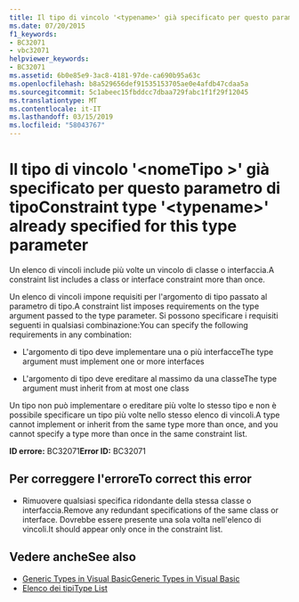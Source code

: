 ```yaml
---
title: Il tipo di vincolo '<typename>' già specificato per questo parametro di tipo
ms.date: 07/20/2015
f1_keywords:
- BC32071
- vbc32071
helpviewer_keywords:
- BC32071
ms.assetid: 6b0e85e9-3ac8-4181-97de-ca690b95a63c
ms.openlocfilehash: b8a529656def91535153705ae0e4afdb47cdaa5a
ms.sourcegitcommit: 5c1abeec15fbddcc7dbaa729fabc1f1f29f12045
ms.translationtype: MT
ms.contentlocale: it-IT
ms.lasthandoff: 03/15/2019
ms.locfileid: "58043767"
---
```

# <a name="constraint-type-typename-already-specified-for-this-type-parameter"></a><span data-ttu-id="90dfa-102">Il tipo di vincolo '\<nomeTipo >' già specificato per questo parametro di tipo</span><span class="sxs-lookup"><span data-stu-id="90dfa-102">Constraint type '\<typename>' already specified for this type parameter</span></span>
<span data-ttu-id="90dfa-103">Un elenco di vincoli include più volte un vincolo di classe o interfaccia.</span><span class="sxs-lookup"><span data-stu-id="90dfa-103">A constraint list includes a class or interface constraint more than once.</span></span>  
  
 <span data-ttu-id="90dfa-104">Un elenco di vincoli impone requisiti per l'argomento di tipo passato al parametro di tipo.</span><span class="sxs-lookup"><span data-stu-id="90dfa-104">A constraint list imposes requirements on the type argument passed to the type parameter.</span></span> <span data-ttu-id="90dfa-105">Si possono specificare i requisiti seguenti in qualsiasi combinazione:</span><span class="sxs-lookup"><span data-stu-id="90dfa-105">You can specify the following requirements in any combination:</span></span>  
  
-   <span data-ttu-id="90dfa-106">L'argomento di tipo deve implementare una o più interfacce</span><span class="sxs-lookup"><span data-stu-id="90dfa-106">The type argument must implement one or more interfaces</span></span>  
  
-   <span data-ttu-id="90dfa-107">L'argomento di tipo deve ereditare al massimo da una classe</span><span class="sxs-lookup"><span data-stu-id="90dfa-107">The type argument must inherit from at most one class</span></span>  
  
 <span data-ttu-id="90dfa-108">Un tipo non può implementare o ereditare più volte lo stesso tipo e non è possibile specificare un tipo più volte nello stesso elenco di vincoli.</span><span class="sxs-lookup"><span data-stu-id="90dfa-108">A type cannot implement or inherit from the same type more than once, and you cannot specify a type more than once in the same constraint list.</span></span>  
  
 <span data-ttu-id="90dfa-109">**ID errore:** BC32071</span><span class="sxs-lookup"><span data-stu-id="90dfa-109">**Error ID:** BC32071</span></span>  
  
## <a name="to-correct-this-error"></a><span data-ttu-id="90dfa-110">Per correggere l'errore</span><span class="sxs-lookup"><span data-stu-id="90dfa-110">To correct this error</span></span>  
  
-   <span data-ttu-id="90dfa-111">Rimuovere qualsiasi specifica ridondante della stessa classe o interfaccia.</span><span class="sxs-lookup"><span data-stu-id="90dfa-111">Remove any redundant specifications of the same class or interface.</span></span> <span data-ttu-id="90dfa-112">Dovrebbe essere presente una sola volta nell'elenco di vincoli.</span><span class="sxs-lookup"><span data-stu-id="90dfa-112">It should appear only once in the constraint list.</span></span>  
  
## <a name="see-also"></a><span data-ttu-id="90dfa-113">Vedere anche</span><span class="sxs-lookup"><span data-stu-id="90dfa-113">See also</span></span>

- [<span data-ttu-id="90dfa-114">Generic Types in Visual Basic</span><span class="sxs-lookup"><span data-stu-id="90dfa-114">Generic Types in Visual Basic</span></span>](../../visual-basic/programming-guide/language-features/data-types/generic-types.md)
- [<span data-ttu-id="90dfa-115">Elenco dei tipi</span><span class="sxs-lookup"><span data-stu-id="90dfa-115">Type List</span></span>](../../visual-basic/language-reference/statements/type-list.md)
